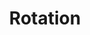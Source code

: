 ---
layout: default
title: Rotation
permalink: /projects/project_11/
tag: project
showcaseImage: proj_rotation.png
projectUrl: https://github.com/tommai78101/Rotation-Dragonfly
isCurrentProject: false
dateOfCreation: 2015/1/30
jsid: project011
summary: A 2D textile game for Linux systems, using PdCurses as a platform, and the game engine, Dragonfly. The goal is to escape the room by rotating the room clockwise or counterclockwise, and gravity to move yourself to the exit. Game and Game Engine is written in C++ from scratch.
---